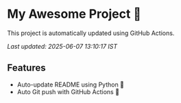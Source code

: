 # My Awesome Project 🚀

This project is automatically updated using GitHub Actions.

_Last updated: 2025-06-07 13:10:17 IST_

## Features
- Auto-update README using Python 🐍
- Auto Git push with GitHub Actions 🤖
